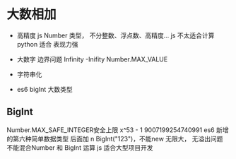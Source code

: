 # 大数相加

- 高精度
  js Number 类型，  不分整数、浮点数、高精度...
  js 不太适合计算   python 适合
  表现力强
- 大数字
  边界问题
  Infinity
  -Inifity
  Number.MAX_VALUE
- 字符串化
  
- es6 bigInt 大数类型

## BigInt
  Number.MAX_SAFE_INTEGER安全上限 x^53 - 1   9007199254740991 
  es6 新增的第六种简单数据类型
  后面加 n
  BigInt("123")，不能new
  无限大， 无溢出问题
  不能混合Number 和 BigInt 运算
  js 适合大型项目开发

